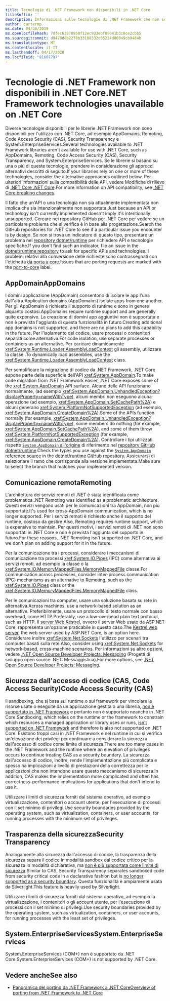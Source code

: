 ```yaml
---
title: Tecnologie di .NET Framework non disponibili in .NET Core
titleSuffix: ''
description: Informazioni sulle tecnologie di .NET Framework che non sono disponibili in .NET Core
author: cartermp
ms.date: 04/30/2019
ms.openlocfilehash: 7dfec63870950f12ec933ebf09041b3c8ce2cbb5
ms.sourcegitcommit: d9470d8b2278b33108332c05224d86049cb9484b
ms.translationtype: MT
ms.contentlocale: it-IT
ms.lasthandoff: 04/17/2020
ms.locfileid: "81607797"
---
```

# <a name="net-framework-technologies-unavailable-on-net-core"></a><span data-ttu-id="1d0bc-103">Tecnologie di .NET Framework non disponibili in .NET Core</span><span class="sxs-lookup"><span data-stu-id="1d0bc-103">.NET Framework technologies unavailable on .NET Core</span></span>

<span data-ttu-id="1d0bc-104">Diverse tecnologie disponibili per le librerie .NET Framework non sono disponibili per l'utilizzo con .NET Core, ad esempio AppDomains, Remoting, Code Access Security (CAS), Security Transparency e System.EnterpriseServices.</span><span class="sxs-lookup"><span data-stu-id="1d0bc-104">Several technologies available to .NET Framework libraries aren't available for use with .NET Core, such as AppDomains, Remoting, Code Access Security (CAS), Security Transparency, and System.EnterpriseServices.</span></span> <span data-ttu-id="1d0bc-105">Se le librerie si basano su una o più di queste tecnologie, prendere in considerazione gli approcci alternativi descritti di seguito.</span><span class="sxs-lookup"><span data-stu-id="1d0bc-105">If your libraries rely on one or more of these technologies, consider the alternative approaches outlined below.</span></span> <span data-ttu-id="1d0bc-106">Per ulteriori informazioni sulla compatibilità delle API, vedere Modifiche di rilievo di [.NET Core .NET Core](../compatibility/breaking-changes.md).</span><span class="sxs-lookup"><span data-stu-id="1d0bc-106">For more information on API compatibility, see [.NET Core breaking changes](../compatibility/breaking-changes.md).</span></span>

<span data-ttu-id="1d0bc-107">Il fatto che un'API o una tecnologia non sia attualmente implementata non implica che sia intenzionalmente non supportata.</span><span class="sxs-lookup"><span data-stu-id="1d0bc-107">Just because an API or technology isn't currently implemented doesn't imply it's intentionally unsupported.</span></span> <span data-ttu-id="1d0bc-108">Cercare nei repository GitHub per .NET Core per vedere se un particolare problema che si verifica è in base alla progettazione.</span><span class="sxs-lookup"><span data-stu-id="1d0bc-108">Search the GitHub repositories for .NET Core to see if a particular issue you encounter is by design.</span></span> <span data-ttu-id="1d0bc-109">Se non si trova un indicatore di questo tipo, presentare un problema nel [repository dotnet/runtime](https://github.com/dotnet/runtime/issues) per richiedere API e tecnologie specifiche.</span><span class="sxs-lookup"><span data-stu-id="1d0bc-109">If you don't find such an indicator, file an issue in the [dotnet/runtime repository](https://github.com/dotnet/runtime/issues) to ask for specific APIs and technologies.</span></span> <span data-ttu-id="1d0bc-110">I problemi relativi alla conversione delle richieste sono contrassegnati con l'etichetta [da porta a core.](https://github.com/dotnet/runtime/labels/port-to-core)</span><span class="sxs-lookup"><span data-stu-id="1d0bc-110">Issues that are porting requests are marked with the [port-to-core](https://github.com/dotnet/runtime/labels/port-to-core) label.</span></span>

## <a name="appdomains"></a><span data-ttu-id="1d0bc-111">AppDomain</span><span class="sxs-lookup"><span data-stu-id="1d0bc-111">AppDomains</span></span>

<span data-ttu-id="1d0bc-112">I domini applicazione (AppDomain) consentono di isolare le app l'una dall'altra.</span><span class="sxs-lookup"><span data-stu-id="1d0bc-112">Application domains (AppDomains) isolate apps from one another.</span></span> <span data-ttu-id="1d0bc-113">Per gli AppDomain è richiesto il supporto di runtime e sono in genere alquanto costosi.</span><span class="sxs-lookup"><span data-stu-id="1d0bc-113">AppDomains require runtime support and are generally quite expensive.</span></span> <span data-ttu-id="1d0bc-114">La creazione di domini app aggiuntivi non è supportata e non è prevista l'aggiunta di questa funzionalità in futuro.</span><span class="sxs-lookup"><span data-stu-id="1d0bc-114">Creating additional app domains is not supported, and there are no plans to add this capability in the future.</span></span> <span data-ttu-id="1d0bc-115">Per l'isolamento del codice, usare processi o contenitori separati come alternativa.</span><span class="sxs-lookup"><span data-stu-id="1d0bc-115">For code isolation, use separate processes or containers as an alternative.</span></span> <span data-ttu-id="1d0bc-116">Per caricare dinamicamente <xref:System.Runtime.Loader.AssemblyLoadContext> gli assembly, utilizzare la classe .</span><span class="sxs-lookup"><span data-stu-id="1d0bc-116">To dynamically load assemblies, use the <xref:System.Runtime.Loader.AssemblyLoadContext> class.</span></span>

<span data-ttu-id="1d0bc-117">Per semplificare la migrazione di codice da .NET Framework, .NET Core espone parte della superficie dell'API <xref:System.AppDomain>.</span><span class="sxs-lookup"><span data-stu-id="1d0bc-117">To make code migration from .NET Framework easier, .NET Core exposes some of the <xref:System.AppDomain> API surface.</span></span> <span data-ttu-id="1d0bc-118">Alcune delle API funzionano normalmente, (ad esempio <xref:System.AppDomain.UnhandledException?displayProperty=nameWithType>), alcuni membri non eseguono alcuna operazione (ad esempio, <xref:System.AppDomain.SetCachePath%2A>) e alcuni generano <xref:System.PlatformNotSupportedException> (ad esempio, <xref:System.AppDomain.CreateDomain%2A>).</span><span class="sxs-lookup"><span data-stu-id="1d0bc-118">Some of the APIs function normally (for example, <xref:System.AppDomain.UnhandledException?displayProperty=nameWithType>), some members do nothing (for example, <xref:System.AppDomain.SetCachePath%2A>), and some of them throw <xref:System.PlatformNotSupportedException> (for example, <xref:System.AppDomain.CreateDomain%2A>).</span></span> <span data-ttu-id="1d0bc-119">Controllare i tipi utilizzati rispetto [ `System.AppDomain` all'origine](https://github.com/dotnet/runtime/blob/master/src/libraries/System.Private.CoreLib/src/System/AppDomain.cs) di riferimento nel [repository GitHub dotnet/runtime](https://github.com/dotnet/runtime).</span><span class="sxs-lookup"><span data-stu-id="1d0bc-119">Check the types you use against the [`System.AppDomain` reference source](https://github.com/dotnet/runtime/blob/master/src/libraries/System.Private.CoreLib/src/System/AppDomain.cs) in the [dotnet/runtime GitHub repository](https://github.com/dotnet/runtime).</span></span> <span data-ttu-id="1d0bc-120">Assicurarsi di selezionare il ramo che corrisponde alla versione implementata.</span><span class="sxs-lookup"><span data-stu-id="1d0bc-120">Make sure to select the branch that matches your implemented version.</span></span>

## <a name="remoting"></a><span data-ttu-id="1d0bc-121">Comunicazione remota</span><span class="sxs-lookup"><span data-stu-id="1d0bc-121">Remoting</span></span>

<span data-ttu-id="1d0bc-122">L'architettura dei servizi remoti di .NET è stata identificata come problematica.</span><span class="sxs-lookup"><span data-stu-id="1d0bc-122">.NET Remoting was identified as a problematic architecture.</span></span> <span data-ttu-id="1d0bc-123">Questi servizi vengono usati per le comunicazioni tra AppDomain, non più supportate.</span><span class="sxs-lookup"><span data-stu-id="1d0bc-123">It's used for cross-AppDomain communication, which is no longer supported.</span></span> <span data-ttu-id="1d0bc-124">Per i servizi remoti è richiesto anche il supporto del runtime, costoso da gestire.</span><span class="sxs-lookup"><span data-stu-id="1d0bc-124">Also, Remoting requires runtime support, which is expensive to maintain.</span></span> <span data-ttu-id="1d0bc-125">Per questi motivi, i servizi remoti di .NET non sono supportati in .NET Core e non è prevista l'aggiunta del supporto in futuro.</span><span class="sxs-lookup"><span data-stu-id="1d0bc-125">For these reasons, .NET Remoting isn't supported on .NET Core, and we don't plan on adding support for it in the future.</span></span>

<span data-ttu-id="1d0bc-126">Per la comunicazione tra i processi, considerare i meccanismi di comunicazione tra processi <xref:System.IO.Pipes> (IPC) come alternativa ai servizi remoti, ad esempio la classe o la <xref:System.IO.MemoryMappedFiles.MemoryMappedFile> classe.</span><span class="sxs-lookup"><span data-stu-id="1d0bc-126">For communication across processes, consider inter-process communication (IPC) mechanisms as an alternative to Remoting, such as the <xref:System.IO.Pipes> class or the <xref:System.IO.MemoryMappedFiles.MemoryMappedFile> class.</span></span>

<span data-ttu-id="1d0bc-127">Per le comunicazioni tra computer, usare una soluzione basata su rete in alternativa.</span><span class="sxs-lookup"><span data-stu-id="1d0bc-127">Across machines, use a network-based solution as an alternative.</span></span> <span data-ttu-id="1d0bc-128">Preferibilmente, usare un protocollo di testo normale con basso overhead, come HTTP.</span><span class="sxs-lookup"><span data-stu-id="1d0bc-128">Preferably, use a low-overhead plain text protocol, such as HTTP.</span></span> <span data-ttu-id="1d0bc-129">Il [server Web Kestrel](/aspnet/core/fundamentals/servers/kestrel), ovvero il server Web usato da ASP.NET Core, rappresenta un'opzione praticabile in questo caso.</span><span class="sxs-lookup"><span data-stu-id="1d0bc-129">The [Kestrel web server](/aspnet/core/fundamentals/servers/kestrel), the web server used by ASP.NET Core, is an option here.</span></span> <span data-ttu-id="1d0bc-130">Considerare inoltre <xref:System.Net.Sockets> l'utilizzo per scenari tra computer basati sulla rete.</span><span class="sxs-lookup"><span data-stu-id="1d0bc-130">Also, consider using <xref:System.Net.Sockets> for network-based, cross-machine scenarios.</span></span> <span data-ttu-id="1d0bc-131">Per informazioni su altre opzioni, vedere [.NET Open Source Developer Projects: Messaging](https://github.com/Microsoft/dotnet/blob/master/dotnet-developer-projects.md#messaging) (Progetti di sviluppo open source .NET: Messaggistica).</span><span class="sxs-lookup"><span data-stu-id="1d0bc-131">For more options, see [.NET Open Source Developer Projects: Messaging](https://github.com/Microsoft/dotnet/blob/master/dotnet-developer-projects.md#messaging).</span></span>

## <a name="code-access-security-cas"></a><span data-ttu-id="1d0bc-132">Sicurezza dall'accesso di codice (CAS, Code Access Security)</span><span class="sxs-lookup"><span data-stu-id="1d0bc-132">Code Access Security (CAS)</span></span>

<span data-ttu-id="1d0bc-133">Il sandboxing, che si basa sul runtime o sul framework per vincolare le risorse usate o eseguite da un'applicazione gestita o una libreria, [non è supportato in .NET Framework](../../framework/misc/code-access-security.md) e pertanto non è supportato neanche in .NET Core.</span><span class="sxs-lookup"><span data-stu-id="1d0bc-133">Sandboxing, which relies on the runtime or the framework to constrain which resources a managed application or library uses or runs, [isn't supported on .NET Framework](../../framework/misc/code-access-security.md) and therefore is also not supported on .NET Core.</span></span> <span data-ttu-id="1d0bc-134">Esistono troppi casi in .NET Framework e nel runtime in cui si verifica un'elevazione dei privilegi per continuare a considerare la sicurezza dall'accesso di codice come limite di sicurezza.</span><span class="sxs-lookup"><span data-stu-id="1d0bc-134">There are too many cases in the .NET Framework and the runtime where an elevation of privileges occurs to continue treating CAS as a security boundary.</span></span> <span data-ttu-id="1d0bc-135">La sicurezza dall'accesso di codice, inoltre, rende l'implementazione più complicata e spesso ha implicazioni a livello di prestazioni della correttezza per le applicazioni che non intendono usare questo meccanismo di sicurezza.</span><span class="sxs-lookup"><span data-stu-id="1d0bc-135">In addition, CAS makes the implementation more complicated and often has correctness-performance implications for applications that don't intend to use it.</span></span>

<span data-ttu-id="1d0bc-136">Utilizzare i limiti di sicurezza forniti dal sistema operativo, ad esempio virtualizzazione, contenitori o account utente, per l'esecuzione di processi con il set minimo di privilegi.</span><span class="sxs-lookup"><span data-stu-id="1d0bc-136">Use security boundaries provided by the operating system, such as virtualization, containers, or user accounts, for running processes with the minimum set of privileges.</span></span>

## <a name="security-transparency"></a><span data-ttu-id="1d0bc-137">Trasparenza della sicurezza</span><span class="sxs-lookup"><span data-stu-id="1d0bc-137">Security Transparency</span></span>

<span data-ttu-id="1d0bc-138">Analogamente alla sicurezza dall'accesso di codice, la trasparenza della sicurezza separa il codice in modalità sandbox dal codice critico per la sicurezza in modalità dichiarativa, ma [non è più supportata come limite di sicurezza](../../framework/misc/security-transparent-code.md).</span><span class="sxs-lookup"><span data-stu-id="1d0bc-138">Similar to CAS, Security Transparency separates sandboxed code from security critical code in a declarative fashion but is [no longer supported as a security boundary](../../framework/misc/security-transparent-code.md).</span></span> <span data-ttu-id="1d0bc-139">Questa funzionalità è ampiamente usata da Silverlight.</span><span class="sxs-lookup"><span data-stu-id="1d0bc-139">This feature is heavily used by Silverlight.</span></span>

<span data-ttu-id="1d0bc-140">Utilizzare i limiti di sicurezza forniti dal sistema operativo, ad esempio la virtualizzazione, i contenitori o gli account utente, per l'esecuzione di processi con il set minimo di privilegi.</span><span class="sxs-lookup"><span data-stu-id="1d0bc-140">Use security boundaries provided by the operating system, such as virtualization, containers, or user accounts, for running processes with the least set of privileges.</span></span>

## <a name="systementerpriseservices"></a><span data-ttu-id="1d0bc-141">System.EnterpriseServices</span><span class="sxs-lookup"><span data-stu-id="1d0bc-141">System.EnterpriseServices</span></span>

<span data-ttu-id="1d0bc-142">System.EnterpriseServices (COM+) non è supportato da .NET Core.</span><span class="sxs-lookup"><span data-stu-id="1d0bc-142">System.EnterpriseServices (COM+) is not supported by .NET Core.</span></span>

## <a name="see-also"></a><span data-ttu-id="1d0bc-143">Vedere anche</span><span class="sxs-lookup"><span data-stu-id="1d0bc-143">See also</span></span>

- [<span data-ttu-id="1d0bc-144">Panoramica del porting da .NET Framework a .NET Core</span><span class="sxs-lookup"><span data-stu-id="1d0bc-144">Overview of porting from .NET Framework to .NET Core</span></span>](../porting/index.md)
